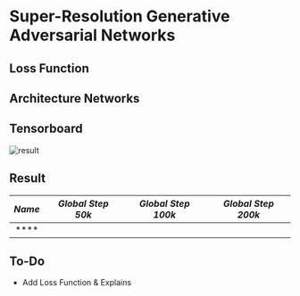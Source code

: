 # Super-Resolution Generative Adversarial Networks

## Loss Function


## Architecture Networks


## Tensorboard

![result](https://github.com/kozistr/Awesome-GANs/blob/master/SRGAN/srgan_tb.png)

## Result

*Name* | *Global Step 50k* | *Global Step 100k* | *Global Step 200k*
:---: | :---: | :---: | :---:
****  |  |  | 

## To-Do
* Add Loss Function & Explains